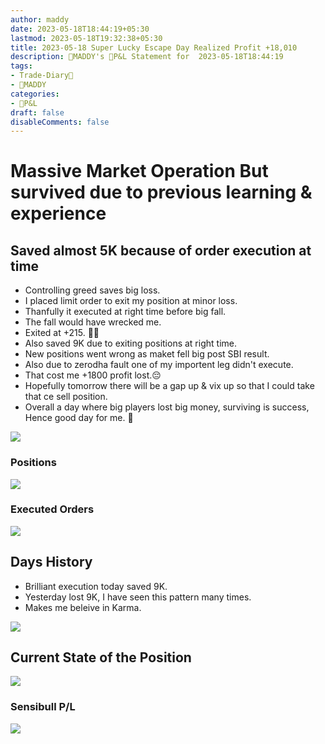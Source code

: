 ```yaml
---
author: maddy
date: 2023-05-18T18:44:19+05:30
lastmod: 2023-05-18T19:32:38+05:30
title: 2023-05-18 Super Lucky Escape Day Realized Profit +18,010
description: 🧔MADDY's 💸P&L Statement for  2023-05-18T18:44:19
tags:
- Trade-Diary📗
- 🧔MADDY
categories: 
- 💸P&L
draft: false
disableComments: false
---
```

# Massive Market Operation But survived due to previous learning & experience

## Saved almost 5K because of order execution at time

- Controlling greed saves big loss.
- I placed limit order to exit my position at minor loss.
- Thanfully it executed at right time before big fall.
- The fall would have wrecked me.
- Exited at +215. 😮‍💨
- Also saved 9K due to exiting positions at right time.
- New positions went wrong as maket fell big post SBI result.
- Also due to zerodha fault one of my importent leg didn't execute.
- That cost me +1800 profit lost.😔 
- Hopefully tomorrow there will be a gap up & vix up so that I could take that ce sell position.
- Overall a day where big players lost big money, surviving is success, Hence good day for me. 🙂

![](https://i.imgur.com/PE9HJZ3l.jpg)


### Positions

![](https://i.imgur.com/oPSl6jRl.jpg)

### Executed Orders

![](https://i.imgur.com/8UnkNdwl.jpg)

## Days History

- Brilliant execution today saved 9K.
- Yesterday lost 9K, I have seen this pattern many times.
- Makes me beleive in Karma.

![](https://i.imgur.com/gh43435.png)

## Current State of the Position

![](https://i.imgur.com/Wy3X5hQ.png)

### Sensibull P/L

![](https://i.imgur.com/WmAaoXb.png)
